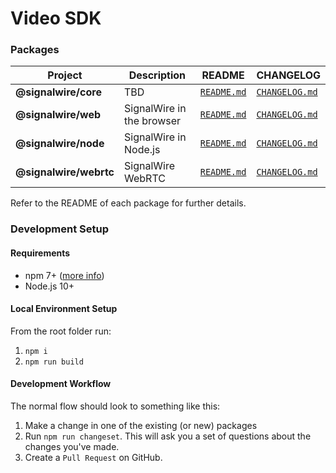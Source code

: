 # Video SDK
### Packages

| Project | Description | README | CHANGELOG |
| ------- | ------- | ------- | ------- |
| **@signalwire/core** | TBD | [`README.md`](packages/node/README.md) | [`CHANGELOG.md`](packages/node/CHANGELOG.md)
| **@signalwire/web** | SignalWire in the browser | [`README.md`](packages/web/README.md) | [`CHANGELOG.md`](packages/web/CHANGELOG.md)
| **@signalwire/node** | SignalWire in Node.js | [`README.md`](packages/node/README.md) | [`CHANGELOG.md`](packages/node/CHANGELOG.md)
| **@signalwire/webrtc** | SignalWire WebRTC | [`README.md`](packages/webrtc/README.md) | [`CHANGELOG.md`](packages/webrtc/CHANGELOG.md)

Refer to the README of each package for further details.

### Development Setup
#### Requirements
- npm 7+ ([more info](https://docs.npmjs.com/cli/v7/using-npm/workspaces))
- Node.js 10+

#### Local Environment Setup
From the root folder run:

1. `npm i`
2. `npm run build`

#### Development Workflow

The normal flow should look to something like this:

1. Make a change in one of the existing (or new) packages
2. Run `npm run changeset`. This will ask you a set of questions about the changes you've made.
3. Create a `Pull Request` on GitHub.
